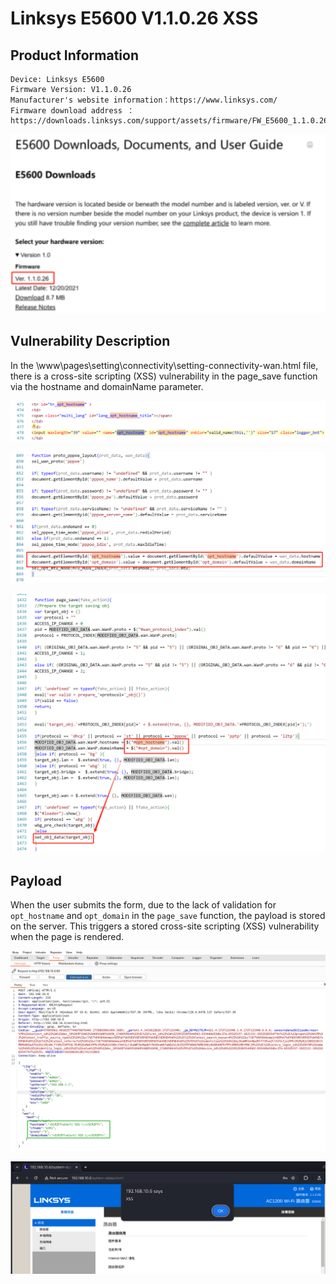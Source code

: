 # Linksys E5600 V1.1.0.26 XSS
## Product Information

    Device: Linksys E5600
    Firmware Version: V1.1.0.26
    Manufacturer's website information：https://www.linksys.com/
    Firmware download address ：https://downloads.linksys.com/support/assets/firmware/FW_E5600_1.1.0.26_prod.img

![image-20250224102758745](https://github.com/JZP018/Vuln/blob/main/linsys/E5600/XSS_wan_name/image-20250305164521552.png)
## Vulnerability Description
In the \www\pages\setting\connectivity\setting-connectivity-wan.html file, there is a cross-site scripting (XSS) vulnerability in the page_save function via the hostname and  domainName parameter.

![image-20250224110329468](https://github.com/JZP018/Vuln/blob/main/linsys/E5600/XSS_wan_name/image-20250305174246817.png)

![image](https://github.com/JZP018/Vuln/blob/main/linsys/E5600/XSS_wan_name/image-20250305174923443.png)

![image](https://github.com/JZP018/Vuln/blob/main/linsys/E5600/XSS_wan_name/image-20250305175513938.png)



## Payload
When the user submits the form, due to the lack of validation for `opt_hostname` and `opt_domain` in the `page_save` function, the payload is stored on the server. This triggers a stored cross-site scripting (XSS) vulnerability when the page is rendered.


![image](https://github.com/JZP018/Vuln/blob/main/linsys/E5600/XSS_wan_name/image-20250305181510064.png)

![image](https://github.com/JZP018/Vuln/blob/main/linsys/E5600/XSS_wan_name/image-20250305181551743.png)




